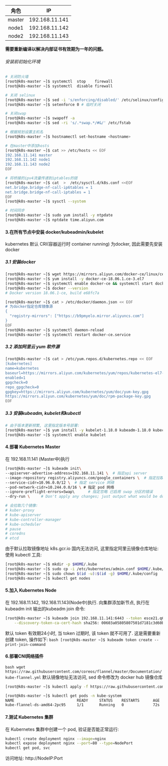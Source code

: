 <!--
 * @Description:嗯, 你先玩
 * @Author: 焦国峰
 * @Github: https://github.com/clement-jiao
 * @Date: 2020-12-02 23:09:37
 * @LastEditors: clement-jiao
 * @LastEditTime: 2020-12-03 15:12:01
-->

| **角色** |        IP    |
|  :---:   |   :---:      |
|  master  | 192.168.11.141 |
|  node1   | 192.168.11.142 |
|  node2   | 192.168.11.143 |

**需要重新编译以解决内部证书有效期为一年的问题。**

###### 安装前初始化环境

```bash
# 关闭防火墙
[root@k8s-master ~]$ systemctl  stop    firewall
[root@k8s-master ~]$ systemctl  disable firewall

# 关闭 selinux
[root@k8s-master ~]$ sed -i 's/enforcing/disabled/' /etc/selinux/config  # 永久关闭
[root@k8s-master ~]$ setenforce 0 # 临时关闭

# 关闭swap
[root@k8s-master ~]$ swapoff -a
[root@k8s-master ~]$ sed -ri 's/.*swap.*/#&/' /etc/fstab

# 根据规划设置主机名
[root@k8s-master ~]$ hostnamectl set-hostname <hostname>

# 在master中添加hosts
[root@k8s-master ~]$ cat >> /etc/hosts << EOF
192.168.11.141 master
192.168.11.142 node1
192.168.11.143 node2
EOF

# 将桥接的ipv4流量传递到iptables的链
[root@k8s-master ~]$ cat  >  /etc/sysctl.d/k8s.conf <<EOF
net.bridge.bridge-nf-call-ip6tables = 1
net.bridge.bridge-nf-call-iptables = 1
EOF
[root@k8s-master ~]$ sysctl --system

# 时间同步
[root@k8s-master ~]$ sudo yum install -y ntpdate
[root@k8s-master ~]$ nptdate time.aliyun.com
```

#### 3.在所有节点中安装 docker/kubeadmin/kubelet
kubernetes 默认 CRI(容器运行时 container running) 为docker, 因此需要先安装docker

##### 3.1 安装docker
```bash
[root@k8s-master ~]$ wget https://mirrors.aliyun.com/docker-ce/linux/centos/docker-ce.repo -O /etc/yum.repos.d/docker-ce.repo
[root@k8s-master ~]$ yum install -y docker-ce-18.06.1.ce-3.el7
[root@k8s-master ~]$ systemctl enable docker-ce && systemctl start docker
[root@k8s-master ~]$ docker --version
# Docker version 18.06.1-ce, build e68fc7a
```
```bash
[root@k8s-master ~]$ cat > /etc/docker/daemon.json << EOF
# 为docker指定仓库镜像源
{
  "registry-mirrors": ["https://b9pmyelo.mirror.aliyuncs.com"]
}
EOF
[root@k8s-master ~]$ systemctl daemon-reload
[root@k8s-master ~]$ systemctl restart docker-ce.service
```
##### 3.2 添加阿里云 yum 软件源
```bash
[root@k8s-master ~]$ cat > /etc/yum.repos.d/kubernetes.repo << EOF
[kubernetes]
name=kubernetes
baseurl=https://mirrors.aliyun.com/kubernetes/yum/repos/kubernetes-el7-x86_64
enabled=1
gpgcheck=0
repo_gpgcheck=0
gpgkey=https://mirrors.aliyun.com/kubernetes/yum/doc/yum-key.gpg
https://mirrors.aliyun.com/kubernetes/yum/doc/rpm-package-key.gpg
EOF
```
##### 3.3 安装kubeadm, kubelet和kubectl
```bash
# 由于版本更新频繁, 这里指定版本号部署:
[root@k8s-master ~]$ yum install -y kubelet-1.18.0 kubeadm-1.18.0 kubectl-1.18.0
[root@k8s-master ~]$ systemctl enable kubelet
```

#### 4.部署 Kubernetes Master
在 192.168.11.141 (Master中)执行
```bash
[root@k8s-master ~]$ kubeadm init\
--apiserver-advertise-address=192.168.11.141 \	# 指定api server
--image-repository registry.aliyuncs.com/google_containers \  # 指定拉取镜像仓库，可通过 kubeadm config images list 查看
--service-cidr=10.96.0.0/12 \  # 指定 service 网络
--pod-network-cidr=10.244.0.0/16 \ # 指定 pod 网络
--ignore-preflight-errors=Swap\		 # 指定忽略 已启用 swap 分区的错误
--dry-run \		# Don't apply any changes; just output what would be done.

# 会拉取几个镜像:
# kuber-proxy
# kube-apiserver
# kube-controller-manager
# kube-scheduler
# pause
# coredns
# etcd
```
由于默认拉取镜像地址 k8s.gcr.io 国内无法访问, 这里指定阿里云镜像仓库地址:
使用 kubectl 工具:
```bash
[root@k8s-master ~]$ mkdir -p $HOME/.kube
[root@k8s-master ~]$ sudo cp -i /etc/kubernetes/admin.conf $HOME/.kube/config
[root@k8s-master ~]$ sudo chown $(id -u):$(id -g) $HOME/.kube/config
[root@k8s-master ~]$ kubectl get nodes
```
#### 5.加入 Kubernetes Node
在 192.168.11.142, 192.168.11.143(Node中)执行.
向集群添加新节点, 执行在 kubeadm init 输出的kubeadm join 命令:
```bash
[root@k8s-master ~]$ kubeadm join 192.168.11.141:6443 --token esce21.q6hetwm8si29qxwn \
    --discovery-token-ca-cert-hash sha256: 00603a05805807501d7181c3d60b478788408cfe6cedefedb1f97569708be9c5
```
默认 token 有效期24小时, 当 token 过期时, 该 token 就不可用了. 这是需要重新创建 token, 操作如下:
```bash [root@k8s-master ~]$ kubeadm token create --print-join-command```

#### 6.部署CNI网络插件
```bash wget https://raw.githubusercontent.com/coreos/flannel/master/Documentation/kube-flannel.yml```
默认镜像地址无法访问, sed 命令修改为 docker hub 镜像仓库
```bash
[root@k8s-master ~]$ kubectl apply -f https://raw.githubusercontent.com/coreos/flannel/master/Documentation/kube-flannel.yml

[root@k8s-master ~]$ kubectl get pods -n kube-system
NAME                            READY     STATUS    RESTARTS      AGE
kube-flannel-ds-amd64-2pc95     1/1       Running   0             72s
```
#### 7.测试 Kubernetes 集群
在 Kubernetes 集群中创建一个 pod, 验证是否能正常运行:
```bash
kubectl create deployment nginx --image=nginx
kubectl expose deployment nginx --port=80 --type=NodePort
kubectl get pod, svc
```
访问地址:  http://NodeIP:Port

